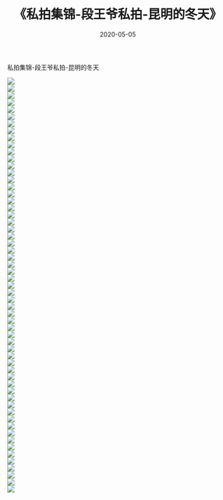 ﻿---
layout: post
title:  《私拍集锦-段王爷私拍-昆明的冬天》
date:   2020-05-05
img: http://imgx.orgx.ga/漏D/网络美图/2020/私拍集锦-段王爷私拍-昆明的冬天/000.jpg
categories: [美女, 清纯, 唯美]
---

私拍集锦-段王爷私拍-昆明的冬天

  ![](http://imgx.orgx.ga/漏D/网络美图/2020/私拍集锦-段王爷私拍-昆明的冬天/001.jpg) <br> ![](http://imgx.orgx.ga/漏D/网络美图/2020/私拍集锦-段王爷私拍-昆明的冬天/002.jpg) <br> ![](http://imgx.orgx.ga/漏D/网络美图/2020/私拍集锦-段王爷私拍-昆明的冬天/003.jpg) <br> ![](http://imgx.orgx.ga/漏D/网络美图/2020/私拍集锦-段王爷私拍-昆明的冬天/004.jpg) <br> ![](http://imgx.orgx.ga/漏D/网络美图/2020/私拍集锦-段王爷私拍-昆明的冬天/005.jpg) <br> ![](http://imgx.orgx.ga/漏D/网络美图/2020/私拍集锦-段王爷私拍-昆明的冬天/006.jpg) <br> ![](http://imgx.orgx.ga/漏D/网络美图/2020/私拍集锦-段王爷私拍-昆明的冬天/007.jpg) <br> ![](http://imgx.orgx.ga/漏D/网络美图/2020/私拍集锦-段王爷私拍-昆明的冬天/008.jpg) <br> ![](http://imgx.orgx.ga/漏D/网络美图/2020/私拍集锦-段王爷私拍-昆明的冬天/009.jpg) <br> ![](http://imgx.orgx.ga/漏D/网络美图/2020/私拍集锦-段王爷私拍-昆明的冬天/010.jpg) <br> ![](http://imgx.orgx.ga/漏D/网络美图/2020/私拍集锦-段王爷私拍-昆明的冬天/011.jpg) <br> ![](http://imgx.orgx.ga/漏D/网络美图/2020/私拍集锦-段王爷私拍-昆明的冬天/012.jpg) <br> ![](http://imgx.orgx.ga/漏D/网络美图/2020/私拍集锦-段王爷私拍-昆明的冬天/013.jpg) <br> ![](http://imgx.orgx.ga/漏D/网络美图/2020/私拍集锦-段王爷私拍-昆明的冬天/014.jpg) <br> ![](http://imgx.orgx.ga/漏D/网络美图/2020/私拍集锦-段王爷私拍-昆明的冬天/015.jpg) <br> ![](http://imgx.orgx.ga/漏D/网络美图/2020/私拍集锦-段王爷私拍-昆明的冬天/016.jpg) <br> ![](http://imgx.orgx.ga/漏D/网络美图/2020/私拍集锦-段王爷私拍-昆明的冬天/017.jpg) <br> ![](http://imgx.orgx.ga/漏D/网络美图/2020/私拍集锦-段王爷私拍-昆明的冬天/018.jpg) <br> ![](http://imgx.orgx.ga/漏D/网络美图/2020/私拍集锦-段王爷私拍-昆明的冬天/019.jpg) <br> ![](http://imgx.orgx.ga/漏D/网络美图/2020/私拍集锦-段王爷私拍-昆明的冬天/020.jpg) <br> ![](http://imgx.orgx.ga/漏D/网络美图/2020/私拍集锦-段王爷私拍-昆明的冬天/021.jpg) <br> ![](http://imgx.orgx.ga/漏D/网络美图/2020/私拍集锦-段王爷私拍-昆明的冬天/022.jpg) <br> ![](http://imgx.orgx.ga/漏D/网络美图/2020/私拍集锦-段王爷私拍-昆明的冬天/023.jpg) <br> ![](http://imgx.orgx.ga/漏D/网络美图/2020/私拍集锦-段王爷私拍-昆明的冬天/024.jpg) <br> ![](http://imgx.orgx.ga/漏D/网络美图/2020/私拍集锦-段王爷私拍-昆明的冬天/025.jpg) <br> ![](http://imgx.orgx.ga/漏D/网络美图/2020/私拍集锦-段王爷私拍-昆明的冬天/026.jpg) <br> ![](http://imgx.orgx.ga/漏D/网络美图/2020/私拍集锦-段王爷私拍-昆明的冬天/027.jpg) <br> ![](http://imgx.orgx.ga/漏D/网络美图/2020/私拍集锦-段王爷私拍-昆明的冬天/028.jpg) <br> ![](http://imgx.orgx.ga/漏D/网络美图/2020/私拍集锦-段王爷私拍-昆明的冬天/029.jpg) <br> ![](http://imgx.orgx.ga/漏D/网络美图/2020/私拍集锦-段王爷私拍-昆明的冬天/030.jpg) <br> ![](http://imgx.orgx.ga/漏D/网络美图/2020/私拍集锦-段王爷私拍-昆明的冬天/031.jpg) <br> ![](http://imgx.orgx.ga/漏D/网络美图/2020/私拍集锦-段王爷私拍-昆明的冬天/032.jpg) <br> ![](http://imgx.orgx.ga/漏D/网络美图/2020/私拍集锦-段王爷私拍-昆明的冬天/033.jpg) <br> ![](http://imgx.orgx.ga/漏D/网络美图/2020/私拍集锦-段王爷私拍-昆明的冬天/034.jpg) <br> ![](http://imgx.orgx.ga/漏D/网络美图/2020/私拍集锦-段王爷私拍-昆明的冬天/035.jpg) <br> ![](http://imgx.orgx.ga/漏D/网络美图/2020/私拍集锦-段王爷私拍-昆明的冬天/036.jpg) <br> ![](http://imgx.orgx.ga/漏D/网络美图/2020/私拍集锦-段王爷私拍-昆明的冬天/037.jpg) <br> ![](http://imgx.orgx.ga/漏D/网络美图/2020/私拍集锦-段王爷私拍-昆明的冬天/038.jpg) <br> ![](http://imgx.orgx.ga/漏D/网络美图/2020/私拍集锦-段王爷私拍-昆明的冬天/039.jpg) <br> ![](http://imgx.orgx.ga/漏D/网络美图/2020/私拍集锦-段王爷私拍-昆明的冬天/040.jpg) <br> ![](http://imgx.orgx.ga/漏D/网络美图/2020/私拍集锦-段王爷私拍-昆明的冬天/041.jpg) <br> ![](http://imgx.orgx.ga/漏D/网络美图/2020/私拍集锦-段王爷私拍-昆明的冬天/042.jpg) <br> ![](http://imgx.orgx.ga/漏D/网络美图/2020/私拍集锦-段王爷私拍-昆明的冬天/043.jpg) <br> ![](http://imgx.orgx.ga/漏D/网络美图/2020/私拍集锦-段王爷私拍-昆明的冬天/044.jpg) <br> ![](http://imgx.orgx.ga/漏D/网络美图/2020/私拍集锦-段王爷私拍-昆明的冬天/045.jpg) <br> ![](http://imgx.orgx.ga/漏D/网络美图/2020/私拍集锦-段王爷私拍-昆明的冬天/046.jpg) <br> ![](http://imgx.orgx.ga/漏D/网络美图/2020/私拍集锦-段王爷私拍-昆明的冬天/047.jpg) <br> ![](http://imgx.orgx.ga/漏D/网络美图/2020/私拍集锦-段王爷私拍-昆明的冬天/048.jpg) <br> ![](http://imgx.orgx.ga/漏D/网络美图/2020/私拍集锦-段王爷私拍-昆明的冬天/049.jpg) <br> ![](http://imgx.orgx.ga/漏D/网络美图/2020/私拍集锦-段王爷私拍-昆明的冬天/050.jpg) <br> ![](http://imgx.orgx.ga/漏D/网络美图/2020/私拍集锦-段王爷私拍-昆明的冬天/051.jpg) <br> ![](http://imgx.orgx.ga/漏D/网络美图/2020/私拍集锦-段王爷私拍-昆明的冬天/052.jpg) <br> ![](http://imgx.orgx.ga/漏D/网络美图/2020/私拍集锦-段王爷私拍-昆明的冬天/053.jpg) <br> ![](http://imgx.orgx.ga/漏D/网络美图/2020/私拍集锦-段王爷私拍-昆明的冬天/054.jpg) <br> ![](http://imgx.orgx.ga/漏D/网络美图/2020/私拍集锦-段王爷私拍-昆明的冬天/055.jpg) <br> ![](http://imgx.orgx.ga/漏D/网络美图/2020/私拍集锦-段王爷私拍-昆明的冬天/056.jpg) <br> ![](http://imgx.orgx.ga/漏D/网络美图/2020/私拍集锦-段王爷私拍-昆明的冬天/057.jpg) <br> ![](http://imgx.orgx.ga/漏D/网络美图/2020/私拍集锦-段王爷私拍-昆明的冬天/058.jpg) <br> ![](http://imgx.orgx.ga/漏D/网络美图/2020/私拍集锦-段王爷私拍-昆明的冬天/059.jpg) <br>